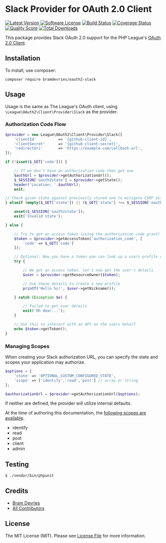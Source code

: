 # Slack Provider for OAuth 2.0 Client
[![Latest Version](https://img.shields.io/github/release/bramdevries/oauth2-slack.svg?style=flat-square)](https://github.com/bramdevries/oauth2-slack/releases)
[![Software License](https://img.shields.io/badge/license-MIT-brightgreen.svg?style=flat-square)](LICENSE.md)
[![Build Status](https://img.shields.io/travis/bramdevries/oauth2-slack/master.svg?style=flat-square)](https://travis-ci.org/bramdevries/oauth2-slack)
[![Coverage Status](https://img.shields.io/scrutinizer/coverage/g/bramdevries/oauth2-slack.svg?style=flat-square)](https://scrutinizer-ci.com/g/bramdevries/oauth2-slack/code-structure)
[![Quality Score](https://img.shields.io/scrutinizer/g/bramdevries/oauth2-slack.svg?style=flat-square)](https://scrutinizer-ci.com/g/bramdevries/oauth2-slack)
[![Total Downloads](https://img.shields.io/packagist/dt/league/oauth2-github.svg?style=flat-square)](https://packagist.org/packages/league/oauth2-github)

This package provides Slack OAuth 2.0 support for the PHP League's [OAuth 2.0 Client](https://github.com/thephpleague/oauth2-client).

## Installation

To install, use composer:

```
composer require bramdevries/oauth2-slack
```

## Usage

Usage is the same as The League's OAuth client, using `\League\OAuth2\Client\Provider\Slack` as the provider.

### Authorization Code Flow

```php
$provider = new League\OAuth2\Client\Provider\Slack([
    'clientId'          => '{github-client-id}',
    'clientSecret'      => '{github-client-secret}',
    'redirectUri'       => 'https://example.com/callback-url',
]);

if (!isset($_GET['code'])) {

    // If we don't have an authorization code then get one
    $authUrl = $provider->getAuthorizationUrl();
    $_SESSION['oauth2state'] = $provider->getState();
    header('Location: '.$authUrl);
    exit;

// Check given state against previously stored one to mitigate CSRF attack
} elseif (empty($_GET['state']) || ($_GET['state'] !== $_SESSION['oauth2state'])) {

    unset($_SESSION['oauth2state']);
    exit('Invalid state');

} else {

    // Try to get an access token (using the authorization code grant)
    $token = $provider->getAccessToken('authorization_code', [
        'code' => $_GET['code']
    ]);

    // Optional: Now you have a token you can look up a users profile data
    try {

        // We got an access token, let's now get the user's details
        $user = $provider->getResourceOwner($token);

        // Use these details to create a new profile
        printf('Hello %s!', $user->getNickname());

    } catch (Exception $e) {

        // Failed to get user details
        exit('Oh dear...');
    }

    // Use this to interact with an API on the users behalf
    echo $token->getToken();
}
```

### Managing Scopes

When creating your Slack authorization URL, you can specify the state and scopes your application may authorize.

```php
$options = [
    'state' => 'OPTIONAL_CUSTOM_CONFIGURED_STATE',
    'scope' => ['identify','read','post'] // array or string
];

$authorizationUrl = $provider->getAuthorizationUrl($options);
```
If neither are defined, the provider will utilize internal defaults.

At the time of authoring this documentation, the [following scopes are available](https://api.slack.com/docs/oauth).

- identify
- read
- post
- client
- admin

## Testing

``` bash
$ ./vendor/bin/phpunit
```
## Credits

- [Bram Devries](https://github.com/bramdevries)
- [All Contributors](https://github.com/bramdevries/oauth2-slack/contributors)


## License

The MIT License (MIT). Please see [License File](https://github.com/bramdevries/oauth2-slack/blob/master/LICENSE) for more information.
